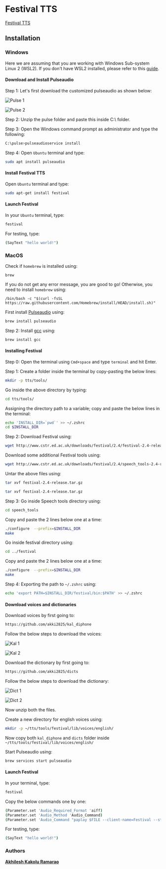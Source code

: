 # Festival TTS

[Festival TTS](https://www.cstr.ed.ac.uk/projects/festival/)

## Installation

### Windows

Here we are assuming that you are working with Windows Sub-system Linux 2 (WSL2). If you don't have WSL2 installed, please refer to this [guide](https://docs.slam.phil.hhu.de/#/wsl).

#### Download and Install Pulseaudio

Step 1: Let's first download the customized pulseaudio as shown below:

![Pulse 1](pulse_1.png)

![Pulse 2](pulse_2.png)


Step 2: Unzip the pulse folder and paste this inside C:\ folder.

Step 3: Open the Windows command prompt as administrator and type the following:

```sh
C:\pulse>pulseaudioservice install
```

Step 4: Open `Ubuntu` terminal and type:

```sh
sudo apt install pulseaudio
```

#### Install Festival TTS

Open `Ubuntu` terminal and type:

```sh
sudo apt-get install festival
```

#### Launch Festival

In your `Ubuntu` terminal, type:

```sh
festival
```

For testing, type:


```sh
(SayText "hello world!")
```

### MacOS

Check if `homebrew` is installed using:

```
brew
```
If you do not get any error message, you are good to go! Otherwise, you need to install `homebrew` using:

```
/bin/bash -c "$(curl -fsSL https://raw.githubusercontent.com/Homebrew/install/HEAD/install.sh)"
```

First install [Pulseaudio](https://en.wikipedia.org/wiki/PulseAudio) using:



```sh
brew install pulseaudio
```

Step 2: Install [gcc](https://gcc.gnu.org/) using:

```sh
brew install gcc
```

#### Installing Festival

Step 0: Open the terminal using `Cmd+space` and type `terminal` and hit Enter.

Step 1: Create a folder inside the terminal by copy-pasting the below lines:

```sh
mkdir -p tts/tools/
```

Go inside the above directory by typing:

```sh
cd tts/tools/
```

Assigning the directory path to a variable; copy and paste the below lines in the terminal:

```sh
echo 'INSTALL_DIR=`pwd`' >> ~/.zshrc
cd $INSTALL_DIR
```

Step 2: Download Festival using:

```sh
wget http://www.cstr.ed.ac.uk/downloads/festival/2.4/festival-2.4-release.tar.gz
```

Download some additional Festival tools using:

```sh
wget http://www.cstr.ed.ac.uk/downloads/festival/2.4/speech_tools-2.4-release.tar.gz
```

Untar the above files using:

```sh
tar xvf festival-2.4-release.tar.gz
```

```sh
tar xvf festival-2.4-release.tar.gz
```

Step 3: Go inside Speech tools directory using:

```sh
cd speech_tools
```

Copy and paste the 2 lines below one at a time:

```sh
./configure  --prefix=$INSTALL_DIR
make
```
Go inside festival directory using:

```sh
cd ../festival
```

Copy and paste the 2 lines below one at a time:

```sh
./configure  --prefix=$INSTALL_DIR
make
```

Step 4: Exporting the path to `~/.zshrc` using:

```sh
echo 'export PATH=$INSTALL_DIR/festival/bin:$PATH' >> ~/.zshrc
```

#### Download voices and dictionaries


Download voices by first going to:

```sh
https://github.com/akki2825/kal_diphone
```

Follow the below steps to download the voices:

![Kal 1](kal_1.png)

![Kal 2](kal_2.png)


Download the dictionary by first going to:

```sh
https://github.com/akki2825/dicts
```

Follow the below steps to download the dictionary:

![Dict 1](dicts_1.png)

![Dict 2](dicts_2.png)


Now unzip both the files.

Create a new directory for english voices using:

```sh
mkdir -p ~/tts/tools/festival/lib/voices/english/
```

Now copy both `kal_diphone` and `dicts` folder inside `~/tts/tools/festival/lib/voices/english/`


Start Pulseaudio using:


```sh
brew services start pulseaudio
```

#### Launch Festival

In your terminal, type:

```sh
festival
```

Copy the below commands one by one:


```sh
(Parameter.set 'Audio_Required_Format 'aiff)
(Parameter.set 'Audio_Method 'Audio_Command)
(Parameter.set 'Audio_Command "paplay $FILE --client-name=Festival --stream-name=Speech")
```

For testing, type:

```sh
(SayText "hello world!")
```

### Authors

[**Akhilesh Kakolu Ramarao**](https://slam.phil.hhu.de/authors/akhilesh/)
